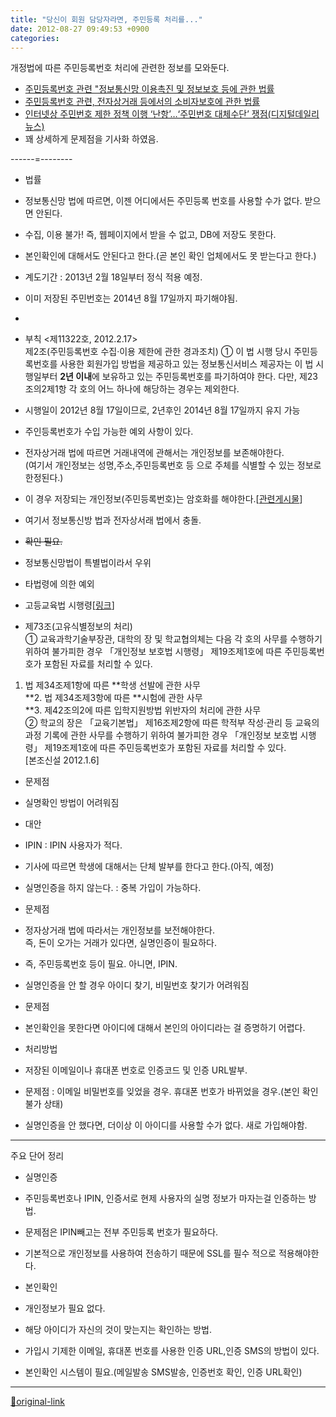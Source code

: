 ```yaml
---
title: "당신이 회원 담당자라면, 주민등록 처리를..."
date: 2012-08-27 09:49:53 +0900
categories: 
---
```

  

개정법에 따른 주민등록번호 처리에 관련한 정보를 모와둔다.


- [주민등록번호 관련 "정보통신망 이용촉진 및 정보보호 등에 관한 법률](http://www.mins01.com/20090118/board/board.php?type=read&b_id=tech&sh=titleOrText&sw=%EC%A3%BC%EB%AF%BC%EB%93%B1%EB%A1%9D&cat=&page=1&b_idx=788)
- [주민등록번호 관련, 전자상거래 등에서의 소비자보호에 관한 법률](http://www.mins01.com/20090118/board/board.php?type=read&b_id=tech&sh=titleOrText&sw=%EC%A3%BC%EB%AF%BC%EB%93%B1%EB%A1%9D&cat=&page=1&b_idx=792)
- [인터넷상 주민번호 제한 정책 이행 ‘난항’…‘주민번호 대체수단’ 쟁점(디지털데일리 뉴스)](http://www.ddaily.co.kr/news/news_view.php?uid=89480)
- 꽤 상세하게 문제점을 기사화 하였음.


------=--------
- 법률
- 정보통신망 법에 따르면, 이젠 어디에서든 주민등록 번호를 사용할 수가 없다. 받으면 안된다.
- 수집, 이용 불가! 즉, 웹페이지에서 받을 수 없고, DB에 저장도 못한다.
- 본인확인에 대해서도 안된다고 한다.(곧 본인 확인 업체에서도 못 받는다고 한다.)
- 계도기간 : 2013년 2월 18일부터 정식 적용 예정.
- 이미 저장된 주민번호는 2014년 8월 17일까지 파기해야됨.
- 
- 부칙 &lt;제11322호, 2012.2.17&gt;  
제2조(주민등록번호 수집·이용 제한에 관한 경과조치) ① 이 법 시행 당시 주민등록번호를 사용한 회원가입 방법을 제공하고 있는 정보통신서비스 제공자는 이 법 시행일부터 **2년 이내**에 보유하고 있는 주민등록번호를 파기하여야 한다. 다만, 제23조의2제1항 각 호의 어느 하나에 해당하는 경우는 제외한다.
- 시행일이 2012년 8월 17일이므로, 2년후인 2014년 8월 17일까지 유지 가능


- 주인등록번호가 수입 가능한 예외 사항이 있다.

- 전자상거래 법에 따르면 거래내역에 관해서는 개인정보를 보존해야한다.  
(여기서 개인정보는 성명,주소,주민등록번호 등 으로 주체를 식별할 수 있는 정보로 한정된다.)
- 이 경우 저장되는 개인정보(주민등록번호)는 암호화를 해야한다.[[관련게시물](http://www.mins01.com/20090118/board/board.php?type=read&b_id=tech&sh=titleOrText&sw=%EC%A3%BC%EB%AF%BC%EB%93%B1%EB%A1%9D&cat=&page=1&b_idx=700)]

- 여기서 정보통신방 법과 전자상서래 법에서 충돌.
- <strike>확인 필요.</strike>
- 정보통신망법이 특별법이라서 우위


- 타법령에 의한 예외
- 고등교육법 시행령[[링크](http://www.law.go.kr/%EB%B2%95%EB%A0%B9/%EA%B3%A0%EB%93%B1%EA%B5%90%EC%9C%A1%EB%B2%95%20%EC%8B%9C%ED%96%89%EB%A0%B9)] 
- 제73조(고유식별정보의 처리)   
① 교육과학기술부장관, 대학의 장 및 학교협의체는 다음 각 호의 사무를 수행하기 위하여 불가피한 경우 「개인정보 보호법 시행령」 제19조제1호에 따른 주민등록번호가 포함된 자료를 처리할 수 있다.  
1. 법 제34조제1항에 따른 **학생 선발에 관한 사무  
**2. 법 제34조제3항에 따른 **시험에 관한 사무  
**3. 제42조의2에 따른 입학지원방법 위반자의 처리에 관한 사무  
② 학교의 장은 「교육기본법」 제16조제2항에 따른 학적부 작성·관리 등 교육의 과정 기록에 관한 사무를 수행하기 위하여 불가피한 경우 「개인정보 보호법 시행령」 제19조제1호에 따른 주민등록번호가 포함된 자료를 처리할 수 있다.  
[본조신설 2012.1.6]


- 문제점
- 실명확인 방법이 어려워짐
- 대안
- IPIN : IPIN 사용자가 적다.
- 기사에 따르면 학생에 대해서는 단체 발부를 한다고 한다.(아직, 예정)

- 실명인증을 하지 않는다. : 중복 가입이 가능하다.

- 문제점
- 정자상거래 법에 따라서는 개인정보를 보전해야한다.  
즉, 돈이 오가는 거래가 있다면, 실명인증이 필요하다.
- 즉, 주민등록번호 등이 필요. 아니면, IPIN.


- 실명인증을 안 할 경우 아이디 찾기, 비밀번호 찾기가 어려워짐
- 문제점
- 본인확인을 못한다면 아이디에 대해서 본인의 아이디라는 걸 증명하기 어렵다.

- 처리방법
- 저장된 이메일이나 휴대폰 번호로 인증코드 및 인증 URL발부.
- 문제점 : 이메일 비밀번호를 잊었을 경우. 휴대폰 번호가 바뀌었을 경우.(본인 확인 불가 상태)
- 실명인증을 안 했다면, 더이상 이 아이디를 사용할 수가 없다. 새로 가입해야함.





- - - - - -

주요 단어 정리
- 실명인증
- 주민등록번호나 IPIN, 인증서로 현제 사용자의 실명 정보가 마자는걸 인증하는 방법.
- 문제점은 IPIN빼고는 전부 주민등록 번호가 필요하다.
- 기본적으로 개인정보를 사용하여 전송하기 때문에 SSL를 필수 적으로 적용해야한다.

- 본인확인
- 개인정보가 필요 없다.
- 해당 아이디가 자신의 것이 맞는지는 확인하는 방법.
- 가입시 기제한 이메일, 휴대폰 번호를 사용한 인증 URL,인증 SMS의 방법이 있다.
- 본인확인 시스템이 필요.(메일발송 SMS발송, 인증번호 확인, 인증 URL확인)






***
[🔗original-link](http://www.mins01.com/mh/tech/read/795)